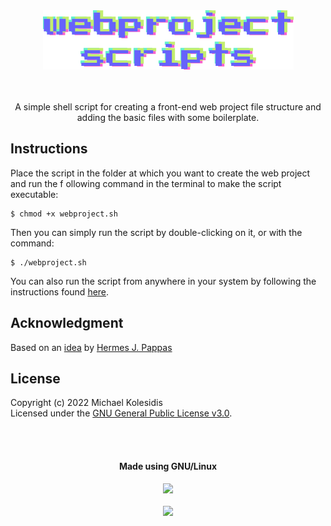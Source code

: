 <div align="center">
  <img src="https://github.com/michaelkolesidis/webproject-script/blob/main/webproject-script-logo.png">
  <br><br><br>
  <p>A simple shell script for creating a front-end web project file structure and adding the basic files with some boilerplate.</p>
</div>

## Instructions

Place the script in the folder at which you want to create the web project and run the f ollowing command in the terminal to make the script executable:

```
$ chmod +x webproject.sh
```
Then you can simply run the script by double-clicking on it, or with the command:

```
$ ./webproject.sh
```
You can also run the script from anywhere in your system by following the instructions found [here](https://stackoverflow.com/questions/56981754/how-to-make-a-programme-executable-anywhere-in-the-shell).


## Acknowledgment
Based on an [idea](https://gist.github.com/hermesjpappas/39d1a340f24416b73a1b545e84d425de) by [Hermes J. Pappas](https://github.com/hermesjpappas)

## License

Copyright (c) 2022 Michael Kolesidis<br>
Licensed under the [GNU General Public License v3.0](https://github.com/michaelkolesidis/webproject-script/blob/main/LICENSE).

[//]: # (Free Software)
<div align="center">
  <br>
  <br>
  <h4>Made using GNU/Linux</h4>
  <a href="https://www.gnu.org/philosophy/free-sw.html"><img src="https://gnulinuxgreece.github.io/gnu_linux.svg" style="width: 180px;"></a>
</div>
<br>                                                                
<div align="center">
  <a href="https://endsoftwarepatents.org/innovating-without-patents"><img style="height: 90px;" src="https://static.fsf.org/nosvn/esp/logos/innovating-without-patents.svg"></a>
</div>
